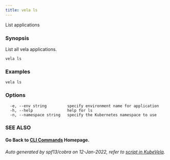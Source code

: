 ```yaml
---
title: vela ls
---
```


List applications

### Synopsis

List all vela applications.

```
vela ls
```

### Examples

```
vela ls
```

### Options

```
  -e, --env string         specify environment name for application
  -h, --help               help for ls
  -n, --namespace string   specify the Kubernetes namespace to use
```

### SEE ALSO



#### Go Back to [CLI Commands](vela) Homepage.


###### Auto generated by spf13/cobra on 12-Jan-2022, refer to [script in KubeVela](https://github.com/oam-dev/kubevela/tree/master/hack/docgen).
